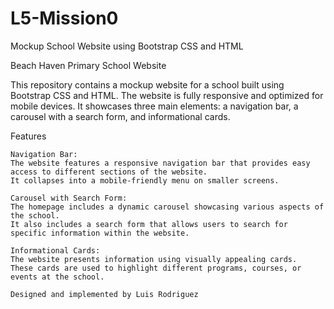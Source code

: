 # L5-Mission0
Mockup School Website using Bootstrap CSS and HTML

Beach Haven Primary School Website

This repository contains a mockup website for a school built using Bootstrap CSS and HTML. 
The website is fully responsive and optimized for mobile devices. 
It showcases three main elements: a navigation bar, a carousel with a search form, and informational cards.

Features

    Navigation Bar: 
    The website features a responsive navigation bar that provides easy access to different sections of the website. 
    It collapses into a mobile-friendly menu on smaller screens.

    Carousel with Search Form: 
    The homepage includes a dynamic carousel showcasing various aspects of the school. 
    It also includes a search form that allows users to search for specific information within the website.

    Informational Cards: 
    The website presents information using visually appealing cards. 
    These cards are used to highlight different programs, courses, or events at the school.

    Designed and implemented by Luis Rodriguez
